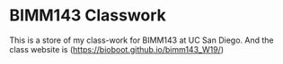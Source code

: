 # BIMM143 Classwork

This is a store of my class-work for BIMM143 at UC San Diego. And the class website is (https://bioboot.github.io/bimm143_W19/)
